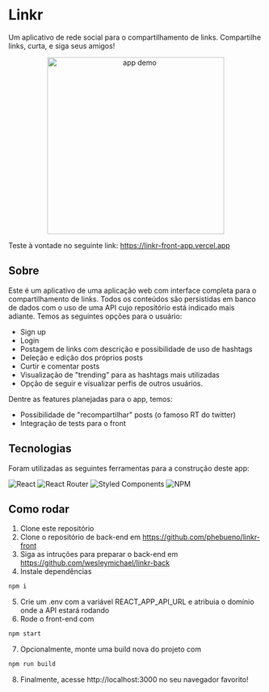 # Linkr
Um aplicativo de rede social para o compartilhamento de links. Compartilhe links, curta, e siga seus amigos!

<p align="center">  
  <img src=public/assets/demo.gif?raw=true" alt="app demo" height=350/>
</p>

Teste à vontade no seguinte link:  https://linkr-front-app.vercel.app

## Sobre

Este é um aplicativo de uma aplicação web com interface completa para o compartilhamento de links. Todos os conteúdos são persistidas em banco de dados com o uso de uma API cujo repositório está indicado mais adiante. Temos as seguintes opções para o usuário:

- Sign up
- Login
- Postagem de links com descrição e possibilidade de uso de hashtags
- Deleção e edição dos próprios posts
- Curtir e comentar posts
- Visualização de "trending" para as hashtags mais utilizadas
- Opção de seguir e visualizar perfis de outros usuários.

Dentre as features planejadas para o app, temos:
- Possibilidade de "recompartilhar" posts (o famoso RT do twitter)
- Integração de tests para o front

## Tecnologias
Foram utilizadas as seguintes ferramentas para a construção deste app:<br>

![React](https://img.shields.io/badge/react-%2320232a.svg?style=for-the-badge&logo=react&logoColor=%2361DAFB)
![React Router](https://img.shields.io/badge/React_Router-CA4245?style=for-the-badge&logo=react-router&logoColor=white)
![Styled Components](https://img.shields.io/badge/styled--components-DB7093?style=for-the-badge&logo=styled-components&logoColor=white)
![NPM](https://img.shields.io/badge/NPM-%23CB3837.svg?style=for-the-badge&logo=npm&logoColor=white)

## Como rodar

1. Clone este repositório
2. Clone o repositório de back-end em https://github.com/phebueno/linkr-front
3. Siga as intruções para preparar o back-end em https://github.com/wesleymichael/linkr-back
4. Instale dependências
```bash
npm i
```
5. Crie um .env com a variável REACT_APP_API_URL e atribuia o domínio onde a API estará rodando
6. Rode o front-end com
```bash
npm start
```
7. Opcionalmente, monte uma build nova do projeto com
```bash
npm run build
```
8. Finalmente, acesse http://localhost:3000 no seu navegador favorito!
